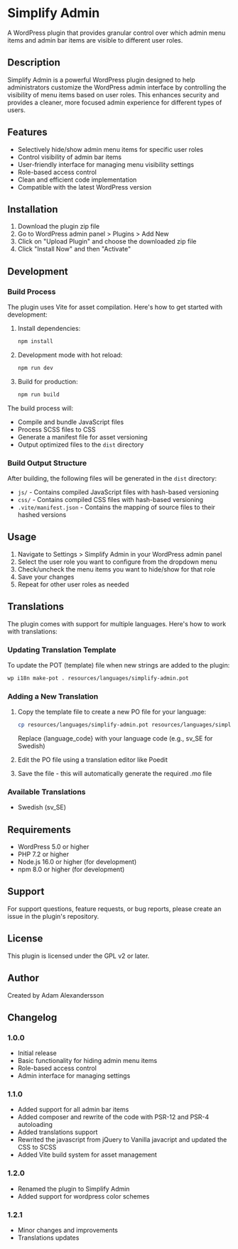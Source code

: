 # Simplify Admin

A WordPress plugin that provides granular control over which admin menu items and admin bar items are visible to different user roles.

## Description

Simplify Admin is a powerful WordPress plugin designed to help administrators customize the WordPress admin interface by controlling the visibility of menu items based on user roles. This enhances security and provides a cleaner, more focused admin experience for different types of users.

## Features

- Selectively hide/show admin menu items for specific user roles
- Control visibility of admin bar items
- User-friendly interface for managing menu visibility settings
- Role-based access control
- Clean and efficient code implementation
- Compatible with the latest WordPress version

## Installation

1. Download the plugin zip file
2. Go to WordPress admin panel > Plugins > Add New
3. Click on "Upload Plugin" and choose the downloaded zip file
4. Click "Install Now" and then "Activate"

## Development

### Build Process

The plugin uses Vite for asset compilation. Here's how to get started with development:

1. Install dependencies:
   ```bash
   npm install
   ```

2. Development mode with hot reload:
   ```bash
   npm run dev
   ```

3. Build for production:
   ```bash
   npm run build
   ```

The build process will:
- Compile and bundle JavaScript files
- Process SCSS files to CSS
- Generate a manifest file for asset versioning
- Output optimized files to the `dist` directory

### Build Output Structure

After building, the following files will be generated in the `dist` directory:
- `js/` - Contains compiled JavaScript files with hash-based versioning
- `css/` - Contains compiled CSS files with hash-based versioning
- `.vite/manifest.json` - Contains the mapping of source files to their hashed versions

## Usage

1. Navigate to Settings > Simplify Admin in your WordPress admin panel
2. Select the user role you want to configure from the dropdown menu
3. Check/uncheck the menu items you want to hide/show for that role
4. Save your changes
5. Repeat for other user roles as needed

## Translations

The plugin comes with support for multiple languages. Here's how to work with translations:

### Updating Translation Template

To update the POT (template) file when new strings are added to the plugin:

```bash
wp i18n make-pot . resources/languages/simplify-admin.pot
```

### Adding a New Translation

1. Copy the template file to create a new PO file for your language:
   ```bash
   cp resources/languages/simplify-admin.pot resources/languages/simplify-admin-{language_code}.po
   ```
   Replace {language_code} with your language code (e.g., sv_SE for Swedish)

2. Edit the PO file using a translation editor like Poedit
3. Save the file - this will automatically generate the required .mo file

### Available Translations

- Swedish (sv_SE)

## Requirements

- WordPress 5.0 or higher
- PHP 7.2 or higher
- Node.js 16.0 or higher (for development)
- npm 8.0 or higher (for development)

## Support

For support questions, feature requests, or bug reports, please create an issue in the plugin's repository.

## License

This plugin is licensed under the GPL v2 or later.

## Author

Created by Adam Alexandersson

## Changelog

### 1.0.0
- Initial release
- Basic functionality for hiding admin menu items
- Role-based access control
- Admin interface for managing settings

### 1.1.0
- Added support for all admin bar items
- Added composer and rewrite of the code with PSR-12 and PSR-4 autoloading
- Added translations support
- Rewrited the javascript from jQuery to Vanilla javacript and updated the CSS to SCSS
- Added Vite build system for asset management 

### 1.2.0
- Renamed the plugin to Simplify Admin
- Added support for wordpress color schemes

### 1.2.1
- Minor changes and improvements
- Translations updates